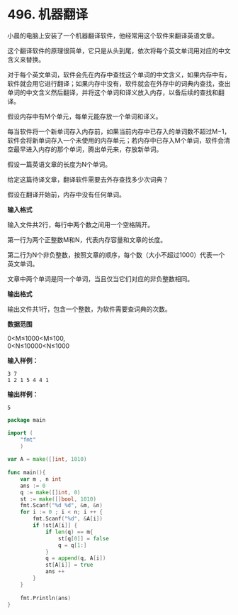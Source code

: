 # 496. 机器翻译



小晨的电脑上安装了一个机器翻译软件，他经常用这个软件来翻译英语文章。

这个翻译软件的原理很简单，它只是从头到尾，依次将每个英文单词用对应的中文含义来替换。

对于每个英文单词，软件会先在内存中查找这个单词的中文含义，如果内存中有，软件就会用它进行翻译；如果内存中没有，软件就会在外存中的词典内查找，查出单词的中文含义然后翻译，并将这个单词和译义放入内存，以备后续的查找和翻译。 

假设内存中有M个单元，每单元能存放一个单词和译义。

每当软件将一个新单词存入内存前，如果当前内存中已存入的单词数不超过M−1，软件会将新单词存入一个未使用的内存单元；若内存中已存入M个单词，软件会清空最早进入内存的那个单词，腾出单元来，存放新单词。 

假设一篇英语文章的长度为N个单词。

给定这篇待译文章，翻译软件需要去外存查找多少次词典？

假设在翻译开始前，内存中没有任何单词。

**输入格式**

输入文件共2行，每行中两个数之间用一个空格隔开。 

第一行为两个正整数M和N，代表内存容量和文章的长度。 

第二行为N个非负整数，按照文章的顺序，每个数（大小不超过1000）代表一个英文单词。

文章中两个单词是同一个单词，当且仅当它们对应的非负整数相同。

**输出格式**

输出文件共1行，包含一个整数，为软件需要查词典的次数。

**数据范围**

0&lt;M≤1000&lt;M≤100,  
0&lt;N≤10000&lt;N≤1000

**输入样例：**

```text
3 7
1 2 1 5 4 4 1
```

**输出样例：**

```text
5
```

```go
package main

import (
    "fmt"
    )
    
var A = make([]int, 1010)
    
func main(){
    var m , n int 
    ans := 0
    q := make([]int, 0)
    st := make([]bool, 1010)
    fmt.Scanf("%d %d", &m, &n)
    for i := 0 ; i < n; i ++ {
        fmt.Scanf("%d", &A[i])
        if !st[A[i]] {
            if len(q) == m{
                st[q[0]] = false
                q = q[1:]
            }
            q = append(q, A[i])
            st[A[i]] = true
            ans ++
        }
    }
    
    fmt.Println(ans)
}
```

